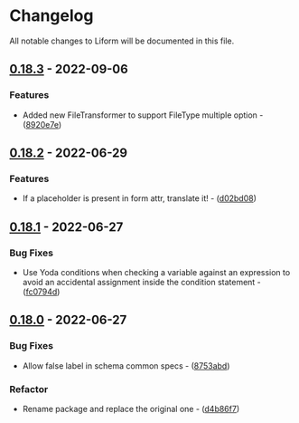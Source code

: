 # Changelog

All notable changes to Liform will be documented in this file.

## [0.18.3](https://github.com/rezozero/Liform/compare/v0.18.2...v0.18.3) - 2022-09-06

### Features

- Added new FileTransformer to support FileType multiple option - ([8920e7e](https://github.com/rezozero/Liform/commit/8920e7e0c4bc5f7cdfc08389ba071c44c327369f))

## [0.18.2](https://github.com/rezozero/Liform/compare/v0.18.1...v0.18.2) - 2022-06-29

### Features

- If a placeholder is present in form attr, translate it! - ([d02bd08](https://github.com/rezozero/Liform/commit/d02bd0868c67404f39a313cf5f883c21361628f0))

## [0.18.1](https://github.com/rezozero/Liform/compare/v0.18.0...v0.18.1) - 2022-06-27

### Bug Fixes

- Use Yoda conditions when checking a variable against an expression to avoid an accidental assignment inside the condition statement - ([fc0794d](https://github.com/rezozero/Liform/commit/fc0794d3eafe197de2ce2b3ade1b0600207d155b))

## [0.18.0](https://github.com/rezozero/Liform/compare/v0.17.0...v0.18.0) - 2022-06-27

### Bug Fixes

- Allow false label in schema common specs - ([8753abd](https://github.com/rezozero/Liform/commit/8753abde705ac33bc6036dfe9c7b227dc702b875))

### Refactor

- Rename package and replace the original one - ([d4b86f7](https://github.com/rezozero/Liform/commit/d4b86f79410ec28d45b883bbb4644316cffc7953))

<!-- generated by git-cliff -->
